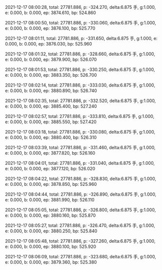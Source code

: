 2021-12-17 08:00:28, total: 27781.886, p: -324.270, delta:6.875 手, g:1.000, e: 0.000, b: 0.000, ep: 3874.610, bp: 524.860

2021-12-17 08:00:50, total: 27781.886, p: -330.060, delta:6.875 手, g:1.000, e: 0.000, b: 0.000, ep: 3876.100, bp: 525.770

2021-12-17 08:01:11, total: 27781.886, p: -331.650, delta:6.875 手, g:1.000, e: 0.000, b: 0.000, ep: 3876.030, bp: 525.960

2021-12-17 08:01:32, total: 27781.886, p: -328.660, delta:6.875 手, g:1.000, e: 0.000, b: 0.000, ep: 3879.900, bp: 526.070

2021-12-17 08:01:53, total: 27781.886, p: -330.250, delta:6.875 手, g:1.000, e: 0.000, b: 0.000, ep: 3883.350, bp: 526.700

2021-12-17 08:02:14, total: 27781.886, p: -333.030, delta:6.875 手, g:1.000, e: 0.000, b: 0.000, ep: 3880.890, bp: 526.740

2021-12-17 08:02:35, total: 27781.886, p: -332.520, delta:6.875 手, g:1.000, e: 0.000, b: 0.000, ep: 3885.400, bp: 527.240

2021-12-17 08:02:57, total: 27781.886, p: -333.810, delta:6.875 手, g:1.000, e: 0.000, b: 0.000, ep: 3885.550, bp: 527.420

2021-12-17 08:03:18, total: 27781.886, p: -330.080, delta:6.875 手, g:1.000, e: 0.000, b: 0.000, ep: 3880.400, bp: 526.310

2021-12-17 08:03:39, total: 27781.886, p: -331.460, delta:6.875 手, g:1.000, e: 0.000, b: 0.000, ep: 3877.820, bp: 526.160

2021-12-17 08:04:01, total: 27781.886, p: -331.040, delta:6.875 手, g:1.000, e: 0.000, b: 0.000, ep: 3877.120, bp: 526.020

2021-12-17 08:04:22, total: 27781.886, p: -328.830, delta:6.875 手, g:1.000, e: 0.000, b: 0.000, ep: 3878.850, bp: 525.960

2021-12-17 08:04:44, total: 27781.886, p: -326.890, delta:6.875 手, g:1.000, e: 0.000, b: 0.000, ep: 3881.990, bp: 526.110

2021-12-17 08:05:05, total: 27781.886, p: -326.800, delta:6.875 手, g:1.000, e: 0.000, b: 0.000, ep: 3880.160, bp: 525.870

2021-12-17 08:05:27, total: 27781.886, p: -326.470, delta:6.875 手, g:1.000, e: 0.000, b: 0.000, ep: 3880.250, bp: 525.840

2021-12-17 08:05:48, total: 27781.886, p: -327.260, delta:6.875 手, g:1.000, e: 0.000, b: 0.000, ep: 3880.100, bp: 525.920

2021-12-17 08:06:09, total: 27781.886, p: -323.680, delta:6.875 手, g:1.000, e: 0.000, b: 0.000, ep: 3879.360, bp: 525.380